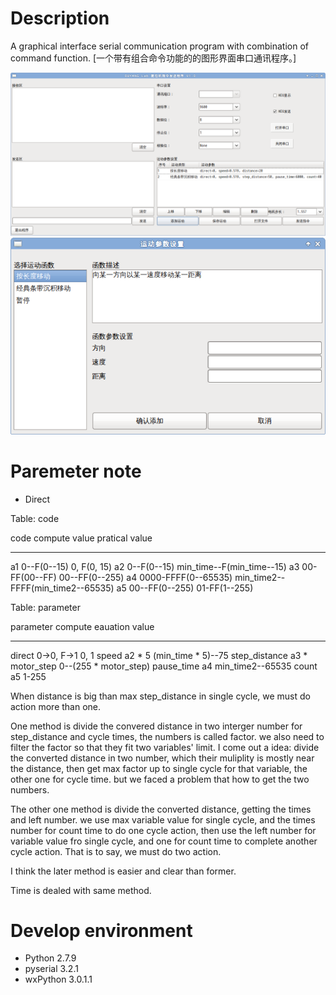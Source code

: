 # Description
A graphical interface serial communication program with combination of command function. [一个带有组合命令功能的的图形界面串口通讯程序。]

![gpserial main frame screenshot](gpserial-main.png)
![gpserial add dialog screenshot](gpserial-add.png)

# Paremeter note
* Direct

Table: code

code        compute value           pratical value
--------    ---------------         ----------------
a1          0--F(0--15)             0, F(0, 15)
a2          0--F(0--15)             min_time--F(min_time--15)
a3          00-FF(00--FF)           00--FF(0--255)
a4          0000-FFFF(0--65535)     min_time2--FFFF(min_time2--65535)
a5          00--FF(0--255)          01-FF(1--255)


Table: parameter

parameter       compute eauation    value
--------------  -----------------   ------
direct          0->0, F->1          0, 1
speed           a2 * 5              (min_time * 5)--75
step_distance   a3 * motor_step     0--(255 * motor_step)
pause_time      a4                  min_time2--65535
count           a5                  1-255


When distance is big than max step_distance in single cycle, we must do action
more than one.

One method is divide the convered distance in two interger number for
step_distance and cycle times, the numbers is called factor. we also need to
filter the factor so that they fit two variables' limit.  I come out a idea:
divide the converted distance in two number, which their muliplity is mostly
near the distance, then get max factor up to single cycle for that variable,
the other one for cycle time. but we faced a problem that how to get the two
numbers.

The other one method is divide the converted distance, getting the times and
left number. we use max variable value for single cycle, and the times number
for count time to do one cycle action, then use the left number for variable
value fro single cycle, and one for count time to complete another cycle action.
That is to say, we must do two action.

I think the later method is easier and clear than former.

Time is dealed with same method.

# Develop environment
* Python 2.7.9
* pyserial 3.2.1
* wxPython 3.0.1.1
